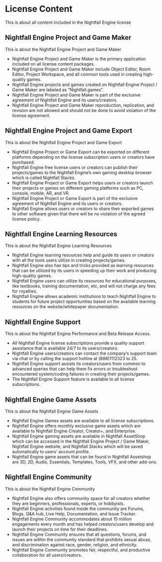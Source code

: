 # License Content

This is about all content included in the Nightfall Engine license

## Nightfall Engine Project and Game Maker

This is about the Nightfall Engine Project and Game Maker

- Nightfall Engine Project and Game Maker is the primary application included on all license content packages.
- Nightfall Engine Project and Game Maker include Object Editor, Room Editor, Project Workspace, and all common tools used in creating high-quality games.
- Nightfall Engine projects and games created on Nightfall Engine Project / Game Maker are labeled as “Nightfall.games”.
- Nightfall Engine Project and Game Maker is part of the exclusive agreement of Nightfall Engine and its users/creators.
- Nightfall Engine Project and Game Maker reproduction, replication, and revision are not allowed and should not be done to avoid violation of the license agreement.

## Nightfall Engine Project and Game Export

This is about the Nightfall Engine Project and Game Export

- Nightfall Engine Project or Game Export can be exported on different platforms depending on the license subscription users or creators have purchased.
- Nightfall Engine free license users or creators can publish their projects/games to the Nightfall Engine’s own gaming desktop browser which is called Nightfall Stacks.
- Nightfall Engine Project or Game Export helps users or creators launch their projects or games on different gaming platforms such as PC, console, mobile, AR, and VR.
- Nightfall Engine Project or Game Export is part of the exclusive agreement of Nightfall Engine and its users or creators.
- Nightfall Engine allows users or creators to share their exported games to other software given that there will be no violation of the agreed license policy.

## Nightfall Engine Learning Resources

This is about the Nightfall Engine Learning Resources

- Nightfall Engine learning resources help and guide its users or creators with all the tools users utilize in creating projects/games.
- Nightfall Engine also has tips and tricks provided as learning resources that can be utilized by its users in speeding up their work and producing high-quality games.
- Nightfall Engine users can utilize its resources for educational purposes, like textbooks, training documentation, etc, and will not charge any fees for royalties.
- Nightfall Engine allows academic institutions to teach Nightfall Engine to students for future project opportunities based on the available learning resources on the website/whitepaper documentation.

## Nightfall Engine Support

This is about the Nightfall Engine Performance and Beta Release Access.

- All Nightfall Engine license subscriptions provide a quality support assistance that is available 24/7 to its users/creators.
- Nightfall Engine users/creators can contact the company’s support team via chat or by calling the support hotline at (888)1112323 to 25.
- Nightfall Engine support assists its creators/users from common to advanced queries that can help them fix errors or troubleshoot encountered system/coding failures in creating their projects/games.
- The Nightfall Engine Support feature is available to all license subscriptions.

## Nightfall Engine Game Assets

This is about the Nightfall Engine Game Assets

- Nightfall Engine Games assets are available to all license subscriptions.
- Nightfall Engine offers monthly exclusive game assets which are available to Nightfall Engine Creator, Creator+, and Enterprise.
- Nightfall Engine gaming assets are available in Nightfall AssetShop which can be accessed in the Nightfall Engine Project / Game Maker, Nightfall Engine website, and Nightfall Stacks which will be saved automatically to users' account profile.
- Nightfall Engine game assets that can be found in Nightfall Assetshop are 3D, 2D, Audio, Essentials, Templates, Tools, VFX, and other add-ons.

## Nightfall Engine Community

This is about the Nightfall Engine Community

- Nightfall Engine also offers community space for all creators whether they are beginners, professionals, experts, or hobbyists.
- Nightfall Engine activities found inside the community are Forums, Blogs, Q&A hub, Live Help, Documentation, and Issue Tracker.
- Nightfall Engine Community accommodates about 15 million engagements every month and has helped creators/users develop and launch their projects on time for their deadlines.
- Nightfall Engine Community ensures that all questions, forums, and issues are within the community standard that prohibits sexual abuse, and discrimination against race, gender, religion, and ethnicity.
- Nightfall Engine Community promotes fair, respectful, and productive collaboration for all users/creators.